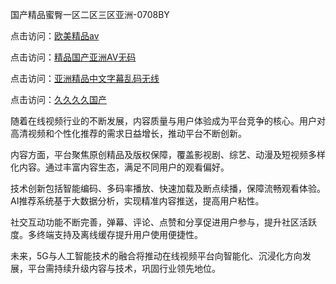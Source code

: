 国产精品蜜臀一区二区三区亚洲-0708BY

点击访问：<a href="https://heiliaoow5kzm.pages.dev">欧美精品aⅴ</a>

点击访问：<a href="https://heiliaowt0d7p.pages.dev">精品国产亚洲AV无码</a>

点击访问：<a href="https://heiliaoxqkkct.pages.dev">亚洲精品中文字幕乱码无线</a>

点击访问：<a href="https://heiliaoga6s9v.pages.dev">久久久久国产</a>

随着在线视频行业的不断发展，内容质量与用户体验成为平台竞争的核心。用户对高清视频和个性化推荐的需求日益增长，推动平台不断创新。

内容方面，平台聚焦原创精品及版权保障，覆盖影视剧、综艺、动漫及短视频多样化内容。通过丰富内容生态，满足不同用户的观看偏好。

技术创新包括智能编码、多码率播放、快速加载及断点续播，保障流畅观看体验。AI推荐系统基于大数据分析，实现精准内容推送，提高用户粘性。

社交互动功能不断完善，弹幕、评论、点赞和分享促进用户参与，提升社区活跃度。多终端支持及离线缓存提升用户使用便捷性。

未来，5G与人工智能技术的融合将推动在线视频平台向智能化、沉浸化方向发展，平台需持续升级内容与技术，巩固行业领先地位。

<span style="display:none;">[Canonical link]( https://github.com/yue2501314/637205 ）</span>
